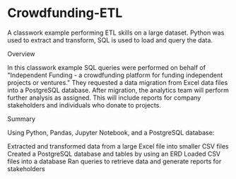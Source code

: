 # Crowdfunding-ETL
A classwork example performing ETL skills on a large dataset. Python was used to extract and transform, SQL is used to load and query the data.

Overview

In this classwork example SQL queries were performed on behalf of "Independent Funding - a crowdfunding platform for funding independent projects or ventures." They requested a data migration from Excel data files into a PostgreSQL database. After migration, the analytics team will perform further analysis as assigned. This will include reports for company stakeholders and individuals who donate to projects.

Summary

Using Python, Pandas, Jupyter Notebook, and a PostgreSQL database:

Extracted and transformed data from a large Excel file into smaller CSV files
Created a PostgreSQL database and tables by using an ERD
Loaded CSV files into a database
Ran queries to retrieve data and generate reports for stakeholders
